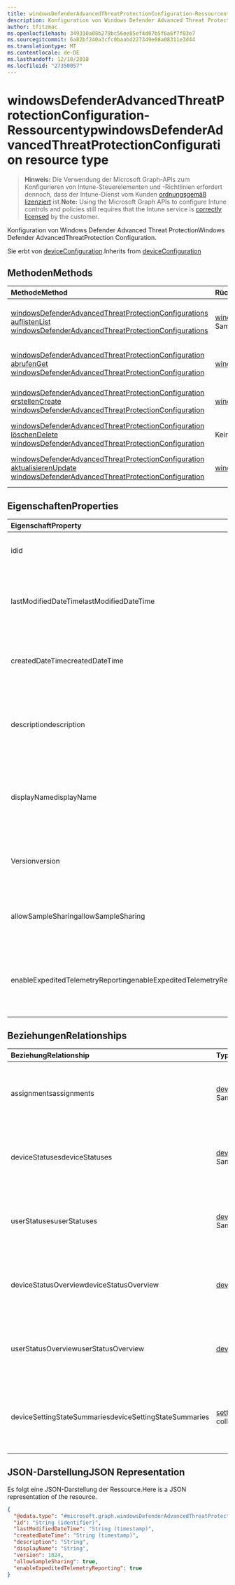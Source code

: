 ```yaml
---
title: windowsDefenderAdvancedThreatProtectionConfiguration-Ressourcentyp
description: Konfiguration von Windows Defender Advanced Threat Protection
author: tfitzmac
ms.openlocfilehash: 349310a08b279bc56ee85ef4d07b5f6a6f7f03e7
ms.sourcegitcommit: 6a82bf240a3cfc0baabd227349e08a08311e3d44
ms.translationtype: MT
ms.contentlocale: de-DE
ms.lasthandoff: 12/18/2018
ms.locfileid: "27350057"
---
```

# <a name="windowsdefenderadvancedthreatprotectionconfiguration-resource-type"></a><span data-ttu-id="aa7f2-103">windowsDefenderAdvancedThreatProtectionConfiguration-Ressourcentyp</span><span class="sxs-lookup"><span data-stu-id="aa7f2-103">windowsDefenderAdvancedThreatProtectionConfiguration resource type</span></span>

> <span data-ttu-id="aa7f2-104">**Hinweis:** Die Verwendung der Microsoft Graph-APIs zum Konfigurieren von Intune-Steuerelementen und -Richtlinien erfordert dennoch, dass der Intune-Dienst vom Kunden [ordnungsgemäß lizenziert](https://go.microsoft.com/fwlink/?linkid=839381) ist.</span><span class="sxs-lookup"><span data-stu-id="aa7f2-104">**Note:** Using the Microsoft Graph APIs to configure Intune controls and policies still requires that the Intune service is [correctly licensed](https://go.microsoft.com/fwlink/?linkid=839381) by the customer.</span></span>

<span data-ttu-id="aa7f2-105">Konfiguration von Windows Defender Advanced Threat Protection</span><span class="sxs-lookup"><span data-stu-id="aa7f2-105">Windows Defender AdvancedThreatProtection Configuration.</span></span>

<span data-ttu-id="aa7f2-106">Sie erbt von [deviceConfiguration](../resources/intune-deviceconfig-deviceconfiguration.md).</span><span class="sxs-lookup"><span data-stu-id="aa7f2-106">Inherits from [deviceConfiguration](../resources/intune-deviceconfig-deviceconfiguration.md)</span></span>

## <a name="methods"></a><span data-ttu-id="aa7f2-107">Methoden</span><span class="sxs-lookup"><span data-stu-id="aa7f2-107">Methods</span></span>
|<span data-ttu-id="aa7f2-108">Methode</span><span class="sxs-lookup"><span data-stu-id="aa7f2-108">Method</span></span>|<span data-ttu-id="aa7f2-109">Rückgabetyp</span><span class="sxs-lookup"><span data-stu-id="aa7f2-109">Return Type</span></span>|<span data-ttu-id="aa7f2-110">Beschreibung</span><span class="sxs-lookup"><span data-stu-id="aa7f2-110">Description</span></span>|
|:---|:---|:---|
|[<span data-ttu-id="aa7f2-111">windowsDefenderAdvancedThreatProtectionConfigurations auflisten</span><span class="sxs-lookup"><span data-stu-id="aa7f2-111">List windowsDefenderAdvancedThreatProtectionConfigurations</span></span>](../api/intune-deviceconfig-windowsdefenderadvancedthreatprotectionconfiguration-list.md)|<span data-ttu-id="aa7f2-112">[windowsDefenderAdvancedThreatProtectionConfiguration](../resources/intune-deviceconfig-windowsdefenderadvancedthreatprotectionconfiguration.md)-Sammlung</span><span class="sxs-lookup"><span data-stu-id="aa7f2-112">[windowsDefenderAdvancedThreatProtectionConfiguration](../resources/intune-deviceconfig-windowsdefenderadvancedthreatprotectionconfiguration.md) collection</span></span>|<span data-ttu-id="aa7f2-113">Listet die Eigenschaften und Beziehungen von Objekten des Typs [windowsDefenderAdvancedThreatProtectionConfiguration](../resources/intune-deviceconfig-windowsdefenderadvancedthreatprotectionconfiguration.md) auf.</span><span class="sxs-lookup"><span data-stu-id="aa7f2-113">List properties and relationships of the [windowsDefenderAdvancedThreatProtectionConfiguration](../resources/intune-deviceconfig-windowsdefenderadvancedthreatprotectionconfiguration.md) objects.</span></span>|
|[<span data-ttu-id="aa7f2-114">windowsDefenderAdvancedThreatProtectionConfiguration abrufen</span><span class="sxs-lookup"><span data-stu-id="aa7f2-114">Get windowsDefenderAdvancedThreatProtectionConfiguration</span></span>](../api/intune-deviceconfig-windowsdefenderadvancedthreatprotectionconfiguration-get.md)|[<span data-ttu-id="aa7f2-115">windowsDefenderAdvancedThreatProtectionConfiguration</span><span class="sxs-lookup"><span data-stu-id="aa7f2-115">windowsDefenderAdvancedThreatProtectionConfiguration</span></span>](../resources/intune-deviceconfig-windowsdefenderadvancedthreatprotectionconfiguration.md)|<span data-ttu-id="aa7f2-116">Lesen von Eigenschaften und Beziehungen des [WindowsDefenderAdvancedThreatProtectionConfiguration](../resources/intune-deviceconfig-windowsdefenderadvancedthreatprotectionconfiguration.md)-Objekts.</span><span class="sxs-lookup"><span data-stu-id="aa7f2-116">Read properties and relationships of the [windowsDefenderAdvancedThreatProtectionConfiguration](../resources/intune-deviceconfig-windowsdefenderadvancedthreatprotectionconfiguration.md) object.</span></span>|
|[<span data-ttu-id="aa7f2-117">windowsDefenderAdvancedThreatProtectionConfiguration erstellen</span><span class="sxs-lookup"><span data-stu-id="aa7f2-117">Create windowsDefenderAdvancedThreatProtectionConfiguration</span></span>](../api/intune-deviceconfig-windowsdefenderadvancedthreatprotectionconfiguration-create.md)|[<span data-ttu-id="aa7f2-118">windowsDefenderAdvancedThreatProtectionConfiguration</span><span class="sxs-lookup"><span data-stu-id="aa7f2-118">windowsDefenderAdvancedThreatProtectionConfiguration</span></span>](../resources/intune-deviceconfig-windowsdefenderadvancedthreatprotectionconfiguration.md)|<span data-ttu-id="aa7f2-119">Erstellen eines neuen [windowsDefenderAdvancedThreatProtectionConfiguration](../resources/intune-deviceconfig-windowsdefenderadvancedthreatprotectionconfiguration.md)-Objekts.</span><span class="sxs-lookup"><span data-stu-id="aa7f2-119">Create a new [windowsDefenderAdvancedThreatProtectionConfiguration](../resources/intune-deviceconfig-windowsdefenderadvancedthreatprotectionconfiguration.md) object.</span></span>|
|[<span data-ttu-id="aa7f2-120">windowsDefenderAdvancedThreatProtectionConfiguration löschen</span><span class="sxs-lookup"><span data-stu-id="aa7f2-120">Delete windowsDefenderAdvancedThreatProtectionConfiguration</span></span>](../api/intune-deviceconfig-windowsdefenderadvancedthreatprotectionconfiguration-delete.md)|<span data-ttu-id="aa7f2-121">Keine</span><span class="sxs-lookup"><span data-stu-id="aa7f2-121">None</span></span>|<span data-ttu-id="aa7f2-122">Löscht eine [windowsDefenderAdvancedThreatProtectionConfiguration](../resources/intune-deviceconfig-windowsdefenderadvancedthreatprotectionconfiguration.md).</span><span class="sxs-lookup"><span data-stu-id="aa7f2-122">Deletes a [windowsDefenderAdvancedThreatProtectionConfiguration](../resources/intune-deviceconfig-windowsdefenderadvancedthreatprotectionconfiguration.md).</span></span>|
|[<span data-ttu-id="aa7f2-123">windowsDefenderAdvancedThreatProtectionConfiguration aktualisieren</span><span class="sxs-lookup"><span data-stu-id="aa7f2-123">Update windowsDefenderAdvancedThreatProtectionConfiguration</span></span>](../api/intune-deviceconfig-windowsdefenderadvancedthreatprotectionconfiguration-update.md)|[<span data-ttu-id="aa7f2-124">windowsDefenderAdvancedThreatProtectionConfiguration</span><span class="sxs-lookup"><span data-stu-id="aa7f2-124">windowsDefenderAdvancedThreatProtectionConfiguration</span></span>](../resources/intune-deviceconfig-windowsdefenderadvancedthreatprotectionconfiguration.md)|<span data-ttu-id="aa7f2-125">Aktualisieren der Eigenschaften eines [windowsDefenderAdvancedThreatProtectionConfiguration](../resources/intune-deviceconfig-windowsdefenderadvancedthreatprotectionconfiguration.md)-Objekts.</span><span class="sxs-lookup"><span data-stu-id="aa7f2-125">Update the properties of a [windowsDefenderAdvancedThreatProtectionConfiguration](../resources/intune-deviceconfig-windowsdefenderadvancedthreatprotectionconfiguration.md) object.</span></span>|

## <a name="properties"></a><span data-ttu-id="aa7f2-126">Eigenschaften</span><span class="sxs-lookup"><span data-stu-id="aa7f2-126">Properties</span></span>
|<span data-ttu-id="aa7f2-127">Eigenschaft</span><span class="sxs-lookup"><span data-stu-id="aa7f2-127">Property</span></span>|<span data-ttu-id="aa7f2-128">Typ</span><span class="sxs-lookup"><span data-stu-id="aa7f2-128">Type</span></span>|<span data-ttu-id="aa7f2-129">Beschreibung</span><span class="sxs-lookup"><span data-stu-id="aa7f2-129">Description</span></span>|
|:---|:---|:---|
|<span data-ttu-id="aa7f2-130">id</span><span class="sxs-lookup"><span data-stu-id="aa7f2-130">id</span></span>|<span data-ttu-id="aa7f2-131">String</span><span class="sxs-lookup"><span data-stu-id="aa7f2-131">String</span></span>|<span data-ttu-id="aa7f2-132">Schlüssel der Entität</span><span class="sxs-lookup"><span data-stu-id="aa7f2-132">Key of the entity.</span></span> <span data-ttu-id="aa7f2-133">Geerbt von [deviceConfiguration](../resources/intune-deviceconfig-deviceconfiguration.md).</span><span class="sxs-lookup"><span data-stu-id="aa7f2-133">Inherited from [deviceConfiguration](../resources/intune-deviceconfig-deviceconfiguration.md)</span></span>|
|<span data-ttu-id="aa7f2-134">lastModifiedDateTime</span><span class="sxs-lookup"><span data-stu-id="aa7f2-134">lastModifiedDateTime</span></span>|<span data-ttu-id="aa7f2-135">DateTimeOffset</span><span class="sxs-lookup"><span data-stu-id="aa7f2-135">DateTimeOffset</span></span>|<span data-ttu-id="aa7f2-136">Datum und Uhrzeit der letzten Änderung des Objekts.</span><span class="sxs-lookup"><span data-stu-id="aa7f2-136">DateTime the object was last modified.</span></span> <span data-ttu-id="aa7f2-137">Geerbt von [deviceConfiguration](../resources/intune-deviceconfig-deviceconfiguration.md).</span><span class="sxs-lookup"><span data-stu-id="aa7f2-137">Inherited from [deviceConfiguration](../resources/intune-deviceconfig-deviceconfiguration.md)</span></span>|
|<span data-ttu-id="aa7f2-138">createdDateTime</span><span class="sxs-lookup"><span data-stu-id="aa7f2-138">createdDateTime</span></span>|<span data-ttu-id="aa7f2-139">DateTimeOffset</span><span class="sxs-lookup"><span data-stu-id="aa7f2-139">DateTimeOffset</span></span>|<span data-ttu-id="aa7f2-140">Datum und Uhrzeit der Erstellung des Objekts.</span><span class="sxs-lookup"><span data-stu-id="aa7f2-140">DateTime the object was created.</span></span> <span data-ttu-id="aa7f2-141">Geerbt von [deviceConfiguration](../resources/intune-deviceconfig-deviceconfiguration.md).</span><span class="sxs-lookup"><span data-stu-id="aa7f2-141">Inherited from [deviceConfiguration](../resources/intune-deviceconfig-deviceconfiguration.md)</span></span>|
|<span data-ttu-id="aa7f2-142">description</span><span class="sxs-lookup"><span data-stu-id="aa7f2-142">description</span></span>|<span data-ttu-id="aa7f2-143">String</span><span class="sxs-lookup"><span data-stu-id="aa7f2-143">String</span></span>|<span data-ttu-id="aa7f2-144">Beschreibung der Gerätekonfiguration (vom Administrator festgelegt).</span><span class="sxs-lookup"><span data-stu-id="aa7f2-144">Admin provided description of the Device Configuration.</span></span> <span data-ttu-id="aa7f2-145">Geerbt von [deviceConfiguration](../resources/intune-deviceconfig-deviceconfiguration.md).</span><span class="sxs-lookup"><span data-stu-id="aa7f2-145">Inherited from [deviceConfiguration](../resources/intune-deviceconfig-deviceconfiguration.md)</span></span>|
|<span data-ttu-id="aa7f2-146">displayName</span><span class="sxs-lookup"><span data-stu-id="aa7f2-146">displayName</span></span>|<span data-ttu-id="aa7f2-147">String</span><span class="sxs-lookup"><span data-stu-id="aa7f2-147">String</span></span>|<span data-ttu-id="aa7f2-148">Name der Gerätekonfiguration (vom Administrator festgelegt).</span><span class="sxs-lookup"><span data-stu-id="aa7f2-148">Admin provided name of the device configuration.</span></span> <span data-ttu-id="aa7f2-149">Geerbt von [deviceConfiguration](../resources/intune-deviceconfig-deviceconfiguration.md).</span><span class="sxs-lookup"><span data-stu-id="aa7f2-149">Inherited from [deviceConfiguration](../resources/intune-deviceconfig-deviceconfiguration.md)</span></span>|
|<span data-ttu-id="aa7f2-150">Version</span><span class="sxs-lookup"><span data-stu-id="aa7f2-150">version</span></span>|<span data-ttu-id="aa7f2-151">Int32</span><span class="sxs-lookup"><span data-stu-id="aa7f2-151">Int32</span></span>|<span data-ttu-id="aa7f2-152">Version der Gerätekonfiguration.</span><span class="sxs-lookup"><span data-stu-id="aa7f2-152">Version of the device configuration.</span></span> <span data-ttu-id="aa7f2-153">Geerbt von [deviceConfiguration](../resources/intune-deviceconfig-deviceconfiguration.md).</span><span class="sxs-lookup"><span data-stu-id="aa7f2-153">Inherited from [deviceConfiguration](../resources/intune-deviceconfig-deviceconfiguration.md)</span></span>|
|<span data-ttu-id="aa7f2-154">allowSampleSharing</span><span class="sxs-lookup"><span data-stu-id="aa7f2-154">allowSampleSharing</span></span>|<span data-ttu-id="aa7f2-155">Boolescher Wert</span><span class="sxs-lookup"><span data-stu-id="aa7f2-155">Boolean</span></span>|<span data-ttu-id="aa7f2-156">Regel „Beispielfreigabe zulassen“ in Windows Defender Advanced Threat Protection</span><span class="sxs-lookup"><span data-stu-id="aa7f2-156">Windows Defender AdvancedThreatProtection "Allow Sample Sharing" Rule</span></span>|
|<span data-ttu-id="aa7f2-157">enableExpeditedTelemetryReporting</span><span class="sxs-lookup"><span data-stu-id="aa7f2-157">enableExpeditedTelemetryReporting</span></span>|<span data-ttu-id="aa7f2-158">Boolescher Wert</span><span class="sxs-lookup"><span data-stu-id="aa7f2-158">Boolean</span></span>|<span data-ttu-id="aa7f2-159">Beschleunigen der Berichtfrequenz der Windows Defender Advanced Threat Protection-Telemetrie</span><span class="sxs-lookup"><span data-stu-id="aa7f2-159">Expedite Windows Defender Advanced Threat Protection telemetry reporting frequency.</span></span>|

## <a name="relationships"></a><span data-ttu-id="aa7f2-160">Beziehungen</span><span class="sxs-lookup"><span data-stu-id="aa7f2-160">Relationships</span></span>
|<span data-ttu-id="aa7f2-161">Beziehung</span><span class="sxs-lookup"><span data-stu-id="aa7f2-161">Relationship</span></span>|<span data-ttu-id="aa7f2-162">Typ</span><span class="sxs-lookup"><span data-stu-id="aa7f2-162">Type</span></span>|<span data-ttu-id="aa7f2-163">Beschreibung</span><span class="sxs-lookup"><span data-stu-id="aa7f2-163">Description</span></span>|
|:---|:---|:---|
|<span data-ttu-id="aa7f2-164">assignments</span><span class="sxs-lookup"><span data-stu-id="aa7f2-164">assignments</span></span>|<span data-ttu-id="aa7f2-165">[deviceConfigurationAssignment](../resources/intune-deviceconfig-deviceconfigurationassignment.md)-Sammlung</span><span class="sxs-lookup"><span data-stu-id="aa7f2-165">[deviceConfigurationAssignment](../resources/intune-deviceconfig-deviceconfigurationassignment.md) collection</span></span>|<span data-ttu-id="aa7f2-166">Liste der Zuweisungen für das Gerätekonfigurationsprofil.</span><span class="sxs-lookup"><span data-stu-id="aa7f2-166">The list of assignments for the device configuration profile.</span></span> <span data-ttu-id="aa7f2-167">Geerbt von [deviceConfiguration](../resources/intune-deviceconfig-deviceconfiguration.md).</span><span class="sxs-lookup"><span data-stu-id="aa7f2-167">Inherited from [deviceConfiguration](../resources/intune-deviceconfig-deviceconfiguration.md)</span></span>|
|<span data-ttu-id="aa7f2-168">deviceStatuses</span><span class="sxs-lookup"><span data-stu-id="aa7f2-168">deviceStatuses</span></span>|<span data-ttu-id="aa7f2-169">[deviceConfigurationDeviceStatus](../resources/intune-deviceconfig-deviceconfigurationdevicestatus.md)-Sammlung</span><span class="sxs-lookup"><span data-stu-id="aa7f2-169">[deviceConfigurationDeviceStatus](../resources/intune-deviceconfig-deviceconfigurationdevicestatus.md) collection</span></span>|<span data-ttu-id="aa7f2-170">Installationsstatus der Gerätekonfiguration nach Gerät.</span><span class="sxs-lookup"><span data-stu-id="aa7f2-170">Device configuration installation status by device.</span></span> <span data-ttu-id="aa7f2-171">Geerbt von [deviceConfiguration](../resources/intune-deviceconfig-deviceconfiguration.md).</span><span class="sxs-lookup"><span data-stu-id="aa7f2-171">Inherited from [deviceConfiguration](../resources/intune-deviceconfig-deviceconfiguration.md)</span></span>|
|<span data-ttu-id="aa7f2-172">userStatuses</span><span class="sxs-lookup"><span data-stu-id="aa7f2-172">userStatuses</span></span>|<span data-ttu-id="aa7f2-173">[deviceConfigurationUserStatus](../resources/intune-deviceconfig-deviceconfigurationuserstatus.md)-Sammlung</span><span class="sxs-lookup"><span data-stu-id="aa7f2-173">[deviceConfigurationUserStatus](../resources/intune-deviceconfig-deviceconfigurationuserstatus.md) collection</span></span>|<span data-ttu-id="aa7f2-174">Gerät Konfiguration Installationsstatus durch Benutzer.</span><span class="sxs-lookup"><span data-stu-id="aa7f2-174">Device configuration installation status by user.</span></span> <span data-ttu-id="aa7f2-175">Geerbt von [deviceConfiguration](../resources/intune-deviceconfig-deviceconfiguration.md).</span><span class="sxs-lookup"><span data-stu-id="aa7f2-175">Inherited from [deviceConfiguration](../resources/intune-deviceconfig-deviceconfiguration.md)</span></span>|
|<span data-ttu-id="aa7f2-176">deviceStatusOverview</span><span class="sxs-lookup"><span data-stu-id="aa7f2-176">deviceStatusOverview</span></span>|[<span data-ttu-id="aa7f2-177">deviceConfigurationDeviceOverview</span><span class="sxs-lookup"><span data-stu-id="aa7f2-177">deviceConfigurationDeviceOverview</span></span>](../resources/intune-deviceconfig-deviceconfigurationdeviceoverview.md)|<span data-ttu-id="aa7f2-178">Übersicht über den Status der Gerätekonfiguration nach Gerät. Geerbt von [deviceConfiguration](../resources/intune-deviceconfig-deviceconfiguration.md).</span><span class="sxs-lookup"><span data-stu-id="aa7f2-178">Device Configuration devices status overview Inherited from [deviceConfiguration](../resources/intune-deviceconfig-deviceconfiguration.md)</span></span>|
|<span data-ttu-id="aa7f2-179">userStatusOverview</span><span class="sxs-lookup"><span data-stu-id="aa7f2-179">userStatusOverview</span></span>|[<span data-ttu-id="aa7f2-180">deviceConfigurationUserOverview</span><span class="sxs-lookup"><span data-stu-id="aa7f2-180">deviceConfigurationUserOverview</span></span>](../resources/intune-deviceconfig-deviceconfigurationuseroverview.md)|<span data-ttu-id="aa7f2-181">Übersicht über den Status der Gerätekonfiguration nach Benutzer. Geerbt von [deviceConfiguration](../resources/intune-deviceconfig-deviceconfiguration.md).</span><span class="sxs-lookup"><span data-stu-id="aa7f2-181">Device Configuration users status overview Inherited from [deviceConfiguration](../resources/intune-deviceconfig-deviceconfiguration.md)</span></span>|
|<span data-ttu-id="aa7f2-182">deviceSettingStateSummaries</span><span class="sxs-lookup"><span data-stu-id="aa7f2-182">deviceSettingStateSummaries</span></span>|<span data-ttu-id="aa7f2-183"> [settingStateDeviceSummary](../resources/intune-deviceconfig-settingstatedevicesummary.md)-Sammlung</span><span class="sxs-lookup"><span data-stu-id="aa7f2-183">[settingStateDeviceSummary](../resources/intune-deviceconfig-settingstatedevicesummary.md) collection</span></span>|<span data-ttu-id="aa7f2-184">Übersicht über den Einstellungsstatus für die Gerätekonfiguration nach Gerät. Geerbt von [deviceConfiguration](../resources/intune-deviceconfig-deviceconfiguration.md)</span><span class="sxs-lookup"><span data-stu-id="aa7f2-184">Device Configuration Setting State Device Summary Inherited from [deviceConfiguration](../resources/intune-deviceconfig-deviceconfiguration.md)</span></span>|

## <a name="json-representation"></a><span data-ttu-id="aa7f2-185">JSON-Darstellung</span><span class="sxs-lookup"><span data-stu-id="aa7f2-185">JSON Representation</span></span>
<span data-ttu-id="aa7f2-186">Es folgt eine JSON-Darstellung der Ressource.</span><span class="sxs-lookup"><span data-stu-id="aa7f2-186">Here is a JSON representation of the resource.</span></span>
<!-- {
  "blockType": "resource",
  "keyProperty": "id",
  "@odata.type": "microsoft.graph.windowsDefenderAdvancedThreatProtectionConfiguration"
}
-->
``` json
{
  "@odata.type": "#microsoft.graph.windowsDefenderAdvancedThreatProtectionConfiguration",
  "id": "String (identifier)",
  "lastModifiedDateTime": "String (timestamp)",
  "createdDateTime": "String (timestamp)",
  "description": "String",
  "displayName": "String",
  "version": 1024,
  "allowSampleSharing": true,
  "enableExpeditedTelemetryReporting": true
}
```



